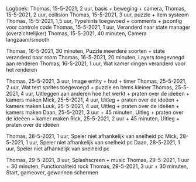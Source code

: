 Logboek:
Thomas, 15-5-2021, 2 uur, basis + beweging + camera,
Thomas, 15-5-2021, 2 uur, collision
Thomas, 15-5-2021, 3 uur, puzzle + item systeem
Thomas, 15-5-2021, 1,5 uur, Typehints toegevoed + comments + jsconfig voor controle code
Thomas, 15-5-2021, 1 uur, Veranderd naar state manager (overzichtelijker)
Thomas, 15-5-2021, 40 minuten, Camera langzaam/smooth

Thomas, 16-5-2021, 30 minuten, Puzzle meerdere soorten + state veranderd naar room
Thomas, 16-5-2021, 20 minuten, Layers toegevoegd aan renderen
Thomas, 16-5-2021, 1 uur, Wat kamer dingen veranderd voor het renderen

Thomas, 25-5-2021, 3 uur, Image entity + hud + timer
Thomas, 25-5-2021, 2 uur, Wat test sprites toegevoegd + puzzle en items kleiner
Thomas, 25-5-2021, 4 uur, Uitleggen aan anderen hoe het werkt + praten over de ideëen + kamers maken
Mick, 25-5-2021, 4 uur, Uitleg + praten over de ideëen + kamers maken
Luuk, 25-5-2021, 4 uur, Uitleg + praten over de ideëen + kamers maken
Daan, 25-5-2021, 3 uur + 45 minuten, Uitleg + praten over de ideëen + kamer maken
Rick, 25-5-2021, 2 uur + 45 minuten, Uitleg + praten over de ideëen

Thomas, 28-5-2021, 1 uur, Speler niet afhankelijk van snelheid pc
Mick, 28-5-2021, 1 uur, Speler niet afhankelijk van snelheid pc
Daan, 28-5-2021, 1 uur, Speler niet afhankelijk van snelheid pc

Thomas, 29-5-2021, 3 uur, Splashscreen + music
Thomas, 29-5-2021, 1 uur + 30 minuten, Functionaliteid rock
Thomas, 29-5-2021, 3 uur + 30 minuten, Start, gameover, gewonnen schermen
